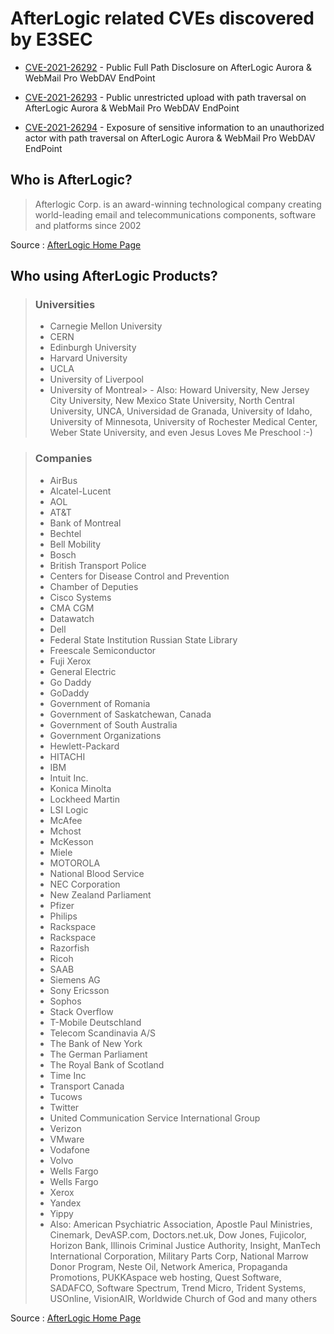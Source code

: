 # AfterLogic related CVEs discovered by E3SEC

- [CVE-2021-26292](https://github.com/E3SEC/AfterLogic/blob/main/CVE-2021-26292-full-path-disclosure-vulnerability.md) - Public Full Path Disclosure on AfterLogic Aurora & WebMail Pro WebDAV EndPoint


- [CVE-2021-26293](https://github.com/E3SEC/AfterLogic/blob/main/CVE-2021-26293-file-upload-vulnerability.md) - Public unrestricted upload with path traversal on AfterLogic Aurora & WebMail Pro WebDAV EndPoint


- [CVE-2021-26294](https://github.com/E3SEC/AfterLogic/blob/main/CVE-2021-26294-exposure-of-sensitive-information-vulnerability.md) - Exposure of sensitive information to an unauthorized actor with path traversal on AfterLogic Aurora & WebMail Pro WebDAV EndPoint

## Who is AfterLogic?
> Afterlogic Corp. is an award-winning technological company creating world-leading email and telecommunications components, software and platforms since 2002

Source : [AfterLogic Home Page](https://afterlogic.com/)

## Who using AfterLogic Products?

> ### Universities
> - Carnegie Mellon University
> - CERN
> - Edinburgh University
> - Harvard University
> - UCLA
> - University of Liverpool
> - University of Montreal> - Also: Howard University, New Jersey City University, New Mexico State University, North Central University, UNCA, Universidad de Granada, University of Idaho, University of Minnesota, University of Rochester Medical Center, Weber State University, and even Jesus Loves Me Preschool :-)

> ### Companies
> - AirBus
> - Alcatel-Lucent
> - AOL
> - AT&T
> - Bank of Montreal
> - Bechtel
> - Bell Mobility
> - Bosch
> - British Transport Police
> - Centers for Disease Control and Prevention
> - Chamber of Deputies
> - Cisco Systems
> - CMA CGM
> - Datawatch
> - Dell
> - Federal State Institution Russian State Library
> - Freescale Semiconductor
> - Fuji Xerox
> - General Electric
> - Go Daddy
> - GoDaddy
> - Government of Romania
> - Government of Saskatchewan, Canada
> - Government of South Australia
> - Government Organizations
> - Hewlett-Packard
> - HITACHI
> - IBM
> - Intuit Inc.
> - Konica Minolta
> - Lockheed Martin
> - LSI Logic
> - McAfee
> - Mchost
> - McKesson
> - Miele
> - MOTOROLA
> - National Blood Service
> - NEC Corporation
> - New Zealand Parliament
> - Pfizer
> - Philips
> - Rackspace
> - Rackspace 
> - Razorfish
> - Ricoh
> - SAAB
> - Siemens AG
> - Sony Ericsson
> - Sophos
> - Stack Overflow
> - T-Mobile Deutschland
> - Telecom Scandinavia A/S
> - The Bank of New York
> - The German Parliament
> - The Royal Bank of Scotland
> - Time Inc
> - Transport Canada
> - Tucows
> - Twitter
> - United Communication Service International Group
> - Verizon
> - VMware
> - Vodafone
> - Volvo
> - Wells Fargo
> - Wells Fargo 
> - Xerox
> - Yandex
> - Yippy
> - Also: American Psychiatric Association, Apostle Paul Ministries, Cinemark, DevASP.com, Doctors.net.uk, Dow Jones, Fujicolor, Horizon Bank, Illinois Criminal Justice Authority, Insight, ManTech International Corporation, Military Parts Corp, National Marrow Donor Program, Neste Oil, Network America, Propaganda Promotions, PUKKAspace web hosting, Quest Software, SADAFCO, Software Spectrum, Trend Micro, Trident Systems, USOnline, VisionAIR, Worldwide Church of God
> and many others

Source : [AfterLogic Home Page](https://afterlogic.com/)
